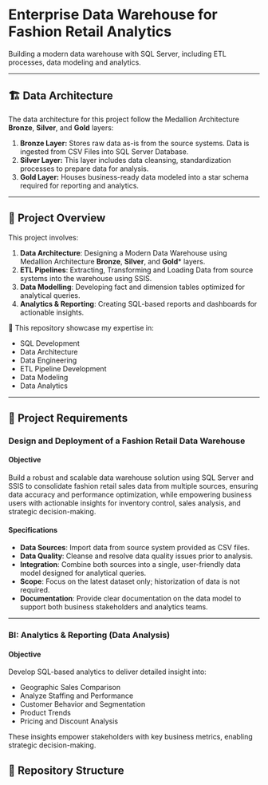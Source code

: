 # Enterprise Data Warehouse for Fashion Retail Analytics
Building a modern data warehouse with SQL Server, including ETL processes, data modeling and analytics.

---
## 🏗 Data Architecture

The data architecture for this project follow the Medallion Architecture **Bronze**, **Silver**, and **Gold** layers:

1. **Bronze Layer:** Stores raw data as-is from the source systems. Data is ingested from CSV Files into SQL Server Database.
2. **Silver Layer:** This layer includes data cleansing, standardization processes to prepare data for analysis.
3. **Gold Layer:** Houses business-ready data modeled into a star schema required for reporting and analytics.

---
## 📖 Project Overview
This project involves: 
1. **Data Architecture**: Designing a Modern Data Warehouse using Medallion Architecture **Bronze**, **Silver**, and **Gold*** layers.
2. **ETL Pipelines**: Extracting, Transforming and Loading Data from source systems into the warehouse using SSIS.
3. **Data Modelling**: Developing fact and dimension tables optimized for analytical queries.
4. **Analytics & Reporting**: Creating SQL-based reports and dashboards for actionable insights.

🎯 This repository showcase my expertise in: 
- SQL Development
- Data Architecture
- Data Engineering
- ETL Pipeline Development
- Data Modeling
- Data Analytics

---
## 🚀 Project Requirements

### Design and Deployment of a Fashion Retail Data Warehouse

#### Objective
Build a robust and scalable data warehouse solution using SQL Server and SSIS to consolidate fashion retail sales data from multiple sources, ensuring data accuracy and performance optimization, while empowering business users with actionable insights for inventory control, sales analysis, and strategic decision-making.

#### Specifications
- **Data Sources**: Import data from source system provided as CSV files.
- **Data Quality**: Cleanse and resolve data 	quality issues prior to analysis.
- **Integration**: Combine both sources into a single, user-friendly data model designed for analytical queries.
- **Scope**: Focus on the latest dataset only; historization of data is not required.
- **Documentation**: Provide clear documentation on the data model to support both business stakeholders and analytics teams.

---
### BI: Analytics & Reporting (Data Analysis)

#### Objective
Develop SQL-based analytics to deliver detailed insight into:
- Geographic Sales Comparison
- Analyze Staffing and Performance
- Customer Behavior and Segmentation
- Product Trends
- Pricing and Discount Analysis

These insights empower stakeholders with key business metrics, enabling strategic decision-making.


## 📂 Repository Structure





















